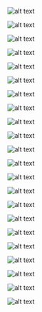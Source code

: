 ![alt text](https://cdn.rawgit.com/Invoke-IR/ForensicPosters/master/src/BootSectors/MasterBootRecord.svg "Master Boot Record")

![alt text](https://cdn.rawgit.com/Invoke-IR/ForensicPosters/master/src/BootSectors/GuidPartitionTable.svg "Guid Partition Table")

![alt text](https://cdn.rawgit.com/Invoke-IR/ForensicPosters/master/src/NTFS/NTFSVolumeBootRecord.svg "$Boot (Volume Boot Record)")

![alt text](https://cdn.rawgit.com/Invoke-IR/ForensicPosters/master/src/NTFS/MasterFileTable.svg "$MFT (Master File Table)")

![alt text](https://cdn.rawgit.com/Invoke-IR/ForensicPosters/master/src/NTFS/MFT_Attributes/0x10-%24STANDARD_INFORMATION.svg "$STANDARD_INFORMATION Attribute")

![alt text](https://cdn.rawgit.com/Invoke-IR/ForensicPosters/master/src/NTFS/MFT_Attributes/0x20-%24ATTRIBUTE_LIST.svg "$ATTRIBUTE_LIST Attribute")

![alt text](https://cdn.rawgit.com/Invoke-IR/ForensicPosters/master/src/NTFS/MFT_Attributes/0x30-%24FILE_NAME.svg "$FILE_NAME Attribute")

![alt text](https://cdn.rawgit.com/Invoke-IR/ForensicPosters/master/src/NTFS/MFT_Attributes/0x60-%24VOLUME_NAME.svg "$VOLUME_NAME Attribute")

![alt text](https://cdn.rawgit.com/Invoke-IR/ForensicPosters/master/src/NTFS/MFT_Attributes/0x70-%24VOLUME_INFORMATION.svg "$VOLUME_INFORMATION Attribute")

![alt text](https://cdn.rawgit.com/Invoke-IR/ForensicPosters/master/src/NTFS/MFT_Attributes/0x80-%24DATA.svg "$DATA Attribute")

![alt text](https://cdn.rawgit.com/Invoke-IR/ForensicPosters/master/src/NTFS/MFT_Attributes/0x90-%24INDEX_ROOT.svg "$INDEX_ROOT Attribute")

![alt text](https://cdn.rawgit.com/Invoke-IR/ForensicPosters/master/src/NTFS/MFT_Attributes/0xA0-%24INDEX_ALLOCATION.svg "$INDEX_ALLOCATION Attribute")

![alt text](https://cdn.rawgit.com/Invoke-IR/ForensicPosters/master/src/NTFS/MFT_Attributes/NonResident.svg "Non-Resident Attribute")

![alt text](https://cdn.rawgit.com/Invoke-IR/ForensicPosters/master/src/NTFS/%24AttrDef.svg "$AttrDef (Attribute Definition File)")

![alt text](https://cdn.rawgit.com/Invoke-IR/ForensicPosters/master/src/NTFS/%24UsnJrnl_%24Max.svg "$UsnJrnl $Max Data Stream")

![alt text](https://cdn.rawgit.com/Invoke-IR/ForensicPosters/master/src/NTFS/%24UsnJrnl_%24J.svg "UsnJrnl $J Data Stream")

![alt text](https://cdn.rawgit.com/Invoke-IR/ForensicPosters/master/src/WindowsRegistry/RegistryHeader.svg "Registry Header")

![alt text](https://cdn.rawgit.com/Invoke-IR/ForensicPosters/master/src/WindowsRegistry/NamedKey.svg "Registry Named Key")

![alt text](https://cdn.rawgit.com/Invoke-IR/ForensicPosters/master/src/WindowsRegistry/SecurityKey.svg "Registry Security Key")

![alt text](https://cdn.rawgit.com/Invoke-IR/ForensicPosters/master/src/WindowsRegistry/ValueKey.svg "Registry Value Key")

![alt text](https://cdn.rawgit.com/Invoke-IR/ForensicPosters/master/src/Artifacts/ScheduledJob.svg "Scheduled Job")

![alt text](https://github.com/Invoke-IR/Forensic-Posters/blob/master/Posters/Artifacts/Prefetch101.png?raw=true "Windows 8 Prefetch")
